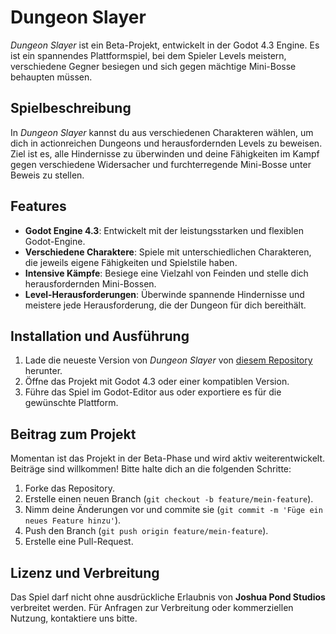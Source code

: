 # Dungeon Slayer

*Dungeon Slayer* ist ein Beta-Projekt, entwickelt in der Godot 4.3 Engine. Es ist ein spannendes Plattformspiel, bei dem Spieler Levels meistern, verschiedene Gegner besiegen und sich gegen mächtige Mini-Bosse behaupten müssen.

## Spielbeschreibung

In *Dungeon Slayer* kannst du aus verschiedenen Charakteren wählen, um dich in actionreichen Dungeons und herausfordernden Levels zu beweisen. Ziel ist es, alle Hindernisse zu überwinden und deine Fähigkeiten im Kampf gegen verschiedene Widersacher und furchterregende Mini-Bosse unter Beweis zu stellen.

## Features

- **Godot Engine 4.3**: Entwickelt mit der leistungsstarken und flexiblen Godot-Engine.
- **Verschiedene Charaktere**: Spiele mit unterschiedlichen Charakteren, die jeweils eigene Fähigkeiten und Spielstile haben.
- **Intensive Kämpfe**: Besiege eine Vielzahl von Feinden und stelle dich herausfordernden Mini-Bossen.
- **Level-Herausforderungen**: Überwinde spannende Hindernisse und meistere jede Herausforderung, die der Dungeon für dich bereithält.

## Installation und Ausführung

1. Lade die neueste Version von *Dungeon Slayer* von [diesem Repository](#) herunter.
2. Öffne das Projekt mit Godot 4.3 oder einer kompatiblen Version.
3. Führe das Spiel im Godot-Editor aus oder exportiere es für die gewünschte Plattform.

## Beitrag zum Projekt

Momentan ist das Projekt in der Beta-Phase und wird aktiv weiterentwickelt. Beiträge sind willkommen! Bitte halte dich an die folgenden Schritte:

1. Forke das Repository.
2. Erstelle einen neuen Branch (`git checkout -b feature/mein-feature`).
3. Nimm deine Änderungen vor und commite sie (`git commit -m 'Füge ein neues Feature hinzu'`).
4. Push den Branch (`git push origin feature/mein-feature`).
5. Erstelle eine Pull-Request.

## Lizenz und Verbreitung

Das Spiel darf nicht ohne ausdrückliche Erlaubnis von **Joshua Pond Studios** verbreitet werden. Für Anfragen zur Verbreitung oder kommerziellen Nutzung, kontaktiere uns bitte.

